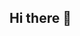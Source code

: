 ## Hi there 👋

<!--
[![undefined-0's GitHub stats](https://github-readme-stats.vercel.app/api?username=undefined-0)](https://github.com/anuraghazra/github-readme-stats)
-->
